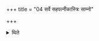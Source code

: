 +++
title = "04 सर्वे सहपत्नीकास्त्रिः साम्नो"

+++

<details><summary>थिते</summary>

सर्वे सहपत्नीकास्त्रिः साम्नो निधनमुपयन्ति । अर्धाध्वे द्वितीयम् । प्राप्य तृतीयम् ४
</details>
